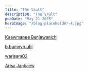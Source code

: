 ```yaml
---
title: "The Vault"
description: "The Vault"
pubDate: "May 21 2025"
heroImage: "/blog-placeholder-4.jpg"
---
```


[Kaewmanee Benjawanich](https://www.instagram.com/kaew0606_/)

[b.bumnyn.ubl](https://www.instagram.com/b.bumnyn.ubl/)

[warisara02](https://www.instagram.com/warisara02/)

[Arisa Jankaew](https://www.instagram.com/_____ar00/)

